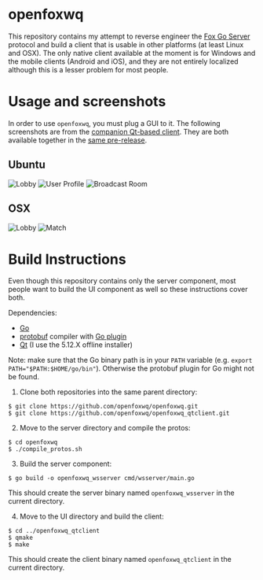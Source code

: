 openfoxwq
===

This repository contains my attempt to reverse engineer the [Fox Go Server](https://foxwq.com/) protocol and build a client that is usable in other platforms (at least Linux and OSX). The only native client available at the moment is for Windows and the mobile clients (Android and iOS), and they are not entirely localized although this is a lesser problem for most people.

Usage and screenshots
===

In order to use `openfoxwq`, you must plug a GUI to it. The following screenshots are from the [companion Qt-based client](https://github.com/openfoxwq/openfoxwq_qtclient). They are both available together in the [same pre-release](https://github.com/openfoxwq/openfoxwq/releases/tag/v0.1-alpha).

Ubuntu
---

![Lobby](https://user-images.githubusercontent.com/9343380/217947810-3b13b652-9e7a-401e-9b86-d31c99b9a17f.png)
![User Profile](https://user-images.githubusercontent.com/9343380/217948028-5ab5a214-3278-4b5b-8bd8-38e4d9c81ac1.png)
![Broadcast Room](https://user-images.githubusercontent.com/9343380/217948040-cdf646f0-ed8c-4520-8c42-09c916fa10d3.png)

OSX
---

![Lobby](https://user-images.githubusercontent.com/9343380/217948564-0b947d6c-7ccf-430a-827c-1ecc1e942ea5.png)
![Match](https://user-images.githubusercontent.com/9343380/217948927-f7999504-9876-485d-b21a-c4802eda03a7.png)

Build Instructions
===

Even though this repository contains only the server component, most people want to build the UI component as well so these instructions cover both.

Dependencies:
- [Go](https://go.dev/doc/install)
- [protobuf](https://protobuf.dev/downloads/) compiler with [Go plugin](https://protobuf.dev/getting-started/gotutorial/#compiling-protocol-buffers)
- [Qt](https://www.qt.io/offline-installers) (I use the 5.12.X offline installer)

Note: make sure that the Go binary path is in your `PATH` variable (e.g. `export PATH="$PATH:$HOME/go/bin"`). Otherwise the protobuf plugin for Go might not be found.

1. Clone both repositories into the same parent directory:
```
$ git clone https://github.com/openfoxwq/openfoxwq.git
$ git clone https://github.com/openfoxwq/openfoxwq_qtclient.git
```

2. Move to the server directory and compile the protos:
```
$ cd openfoxwq
$ ./compile_protos.sh
```

3. Build the server component:
```
$ go build -o openfoxwq_wsserver cmd/wsserver/main.go
```

This should create the server binary named `openfoxwq_wsserver` in the current directory.

4. Move to the UI directory and build the client:
```
$ cd ../openfoxwq_qtclient
$ qmake
$ make
```

This should create the client binary named `openfoxwq_qtclient` in the current directory.
